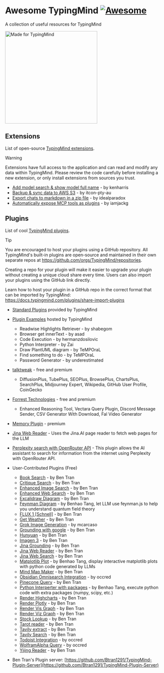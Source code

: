# Awesome TypingMind [![Awesome](https://awesome.re/badge.svg)](https://awesome.re)

A collection of useful resources for TypingMind

<img src="logos/made_for_typingmind.png" title="Made for TypingMind" width="300">

## Extensions

List of open-source [TypingMind extensions](https://docs.typingmind.com/typing-mind-extensions).

> [!WARNING]
> Extensions have full access to the application and can read and modify any data within TypingMind. Please review the code carefully before installing a new extension, or only install extensions from sources you trust.

- [Add model search & show model full name](https://gist.github.com/trungdq88/0fae23af49e1c8fb43b36b78f2c5cdcf) - by kenharris
- [Backup & sync data to AWS S3](https://github.com/itcon-pty-au/typingmind-cloud-backup) - by itcon-pty-au
- [Export chats to markdown in a zip file](https://gist.github.com/lzilioli/a8298c8622a69768cec9f872c6bb128c) - by idealparadox
- [Automatically expose MCP tools as plugins](https://github.com/iamjackg/typingmind-mcp-extension) - by iamjackg

## Plugins

List of cool [TypingMind plugins](https://docs.typingmind.com/plugins).

> [!TIP]
> You are encouraged to host your plugins using a GitHub repository. All TypingMind's built-in plugins are open-source and maintained in their own separate repos at https://github.com/orgs/TypingMind/repositories.
>
> Creating a repo for your plugin will make it easier to upgrade your plugin without creating a unique cloud share every time. Users can also import your plugins using the GitHub link directly.
>
> Learn how to host your plugin in a GitHub repo in the correct format that can be imported by TypingMind: https://docs.typingmind.com/plugins/share-import-plugins

- [Standard Plugins](https://github.com/orgs/TypingMind/repositories?q=plugin) provided by TypingMind
- [Plugin Examples](https://docs.typingmind.com/plugins/plugins-examples) hosted by TypingMind
  - Readwise Highlights Retriever - by shabegom
  - Browser get innerText - by asad
  - Code Execution - by hermanzdosilovic
  - Python Interpreter - by Zai
  - Draw PlantUML diagram - by TeMPOraL
  - Find something to do - by TeMPOraL
  - Password Generator - by underestimated
- [talktweak](https://www.talktweak.com/) - free and premium
  - DiffusionPlus, TubePlus, SEOPlus, BrowsePlus, ChartsPlus, SearchPlus, Midjourney Expert, Wikipedia, GitHub User Profile, CoinGecko
- [Forrest Technologies](https://plugins.forresttechnologies.com/) - free and premium
  - Enhanced Reasoning Tool, Vectara Query Plugin, Discord Message Sender, CSV Generator With Download, Fal Video Generator
- [Memory Plugin](https://www.memoryplugin.com/) - premium
- [Jina Web Reader](https://github.com/jdblack/typingmind_jina_web_reader) - Uses the Jina.AI page reader to fetch web pages for the LLM
- [Perplexity search with OpenRouter API](https://github.com/serajoddin-aliabadi/plugin-perplexity-search-openrouter) - This plugin allows the AI assistant to search for information from the internet using Perplexity with OpenRouter API.

- User-Contributed Plugins (Free)
  - [Book Search](https://github.com/Btran1291/TMPlugin-BookSearch) - by Ben Tran
  - [Critique Search](https://cloud.typingmind.com/plugins/p-01JKR3K0FM6RV47ETRZH335G9W) - by Ben Tran
  - [Enhanced Image Search](https://cloud.typingmind.com/plugins/p-01JKR2NS3AT0M3733GDDZTAMH9) - by Ben Tran
  - [Enhanced Web Search](https://cloud.typingmind.com/plugins/p-01JKR2XHDSRR0MAVFVKWAN4QKJ) - by Ben Tran
  - [Excalidraw Diagram](https://cloud.typingmind.com/plugins/p-01JKR38SJK3JH8MPTJYJSMDXJS) - by Ben Tran
  - [Feynman Diagram](https://github.com/benhaotang/typingmind-feynmf) - by Benhao Tang, let LLM use feynman.js to help you understand quantum field theory
  - [FLUX 1 [Schnell]](https://github.com/Btran1291/TMPlugin-FluxSchnell) - by Ben Tran
  - [Get Weather](https://github.com/Btran1291/TMPlugin-GetWeather) - by Ben Tran
  - [Grok Image Generation](https://cloud.typingmind.com/plugins/p-01JD02YSJ4RMYSMY2X2JRC21TN) - by mcarcaso
  - [Grounding with google](https://github.com/Btran1291/TMPlugin-GroundingWithGoogle) - by Ben Tran
  - [Hunyuan](https://cloud.typingmind.com/plugins/p-01JKR2E5F2WS5GQFQ08YV58T19) - by Ben Tran
  - [Imagen 3](https://github.com/Btran1291/TMPlugin-Imagen3) - by Ben Tran
  - [Jina Grounding](https://cloud.typingmind.com/plugins/p-01JKR3PQ20MWG7F17JT63TJHKR) - by Ben Tran
  - [Jina Web Reader](https://cloud.typingmind.com/plugins/p-01JKR2J6CWWTTPZHA1862MX6BR) - by Ben Tran
  - [Jina Web Search](https://cloud.typingmind.com/plugins/p-01JKR39KZT25HSYXMXDHK55YHV) - by Ben Tran
  - [Matplotlib Plot](https://github.com/benhaotang/typingmind-matplotlib) - by Benhao Tang, display interactive matplotlib plots with python code generated by LLMs
  - [Mind Map Maker](https://github.com/Btran1291/TMPlugin-MindMapMaker) - by Ben Tran
  - [Obsidian Omnisearch Integration](https://cloud.typingmind.com/plugins/p-01JBQCW0G2VQSFJN5FB08F4FHA) - by occred
  - [Pinecone Query](https://github.com/Btran1291/TMPlugin-PineconeQuery) - by Ben Tran
  - [Python Interperter with packages](https://github.com/benhaotang/typingmind-python-with-package) - by Benhao Tang, execute python code with extra packages (numpy, scipy, etc.)
  - [Render Highcharts](https://cloud.typingmind.com/plugins/p-01JKR2WHKDV0PVZJVENPPCNVNN) - by Ben Tran
  - [Render Plotly](https://github.com/Btran1291/TMPlugin-RenderPlotly) - by Ben Tran
  - [Render Vis Graph](https://cloud.typingmind.com/plugins/p-01JKR37B6HCXF83P6ASK60W7TN) - by Ben Tran
  - [Render Viz Graph](https://github.com/Btran1291/TMPlugin-RenderViz) - by Ben Tran
  - [Stock Lookup](https://cloud.typingmind.com/plugins/p-01JKR2Q2268YFA5J5YKENSGQ4G) - by Ben Tran
  - [Tarot reader](https://cloud.typingmind.com/plugins/p-01JKR2DV5QMXHHEPQXKHSP7Z3W) - by Ben Tran
  - [Tavily extract](https://cloud.typingmind.com/plugins/p-01JKR3BWRS2RJKG4Q4CQCPD5V0) - by Ben Tran
  - [Tavily Search](https://cloud.typingmind.com/plugins/p-01JKR3AF5YA55HJVN46KPP2YJN) - by Ben Tran
  - [Todoist Integration](https://cloud.typingmind.com/plugins/p-01JC4TCVZYNTY6BB39XBKY8JTC) - by occred
  - [WolframAlpha Query](https://cloud.typingmind.com/plugins/p-01JBZQ6VTK3XNV65DXGKYYFXJ9) - by occred
  - [Yijing Reader](https://cloud.typingmind.com/plugins/p-01JKR38SJK3JH8MPTJYJSMDXJS) - by Ben Tran

- Ben Tran's Plugin server: [https://github.com/Btran1291/TypingMind-Plugin-Server](https://github.com/Btran1291/TypingMind-Plugin-Server)

